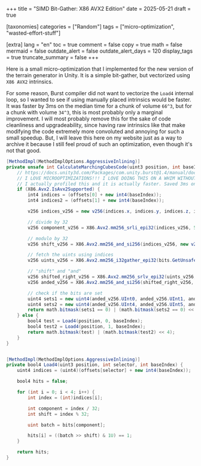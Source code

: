 +++
title = "SIMD Bit-Gather: X86 AVX2 Edition"
date = 2025-05-21
draft = true

[taxonomies]
categories = ["Random"]
tags = ["micro-optimization", "wasted-effort-stuff"]

[extra]
lang = "en"
toc = true
comment = false
copy = true
math = false
mermaid = false
outdate_alert = false
outdate_alert_days = 120
display_tags = true
truncate_summary = false
+++


Here is a small micro-optimization that I implemented for the new version of the terrain generator in Unity.
It is a simple bit-gather, but vectorized using ``X86 AVX2`` intrinsics.


For some reason, Burst compiler did not want to vectorize the ``Load4`` internal loop, so I wanted to see if using manually placed intrinsics would be faster.
It was faster by 3ms on the median time for a chunk of volume ``66^3``, but for a chunk with volume ``34^3``, this is most probably only a marginal improvement. I will most probably remove this for the sake of code cleanliness and upgradeability, since having raw intrinsics like that make modifying the code extremely more convoluted and annoying for such a small speedup. But, I will leave this here on my website just as a way to archive it because I still feel proud of such an optimization, even though it's not that good.

```cs
[MethodImpl(MethodImplOptions.AggressiveInlining)]
private unsafe int CalculateMarchingCubesCode(uint3 position, int baseIndex) {
    // https://docs.unity3d.com/Packages/com.unity.burst@1.4/manual/docs/CSharpLanguageSupport_BurstIntrinsics.html
    // I LOVE MICROOPTIMIZATIONS!!! I LOVE DOING THIS ON A WHIM WITHOUT ACTUALLY TRUSTING PROFILER DATA!!!!
    // I actually profiled this and it is actually faster. Saved 3ms on the median time. Pretty good desu
    if (X86.Avx2.IsAvx2Supported) {
        int4 indices = (offsets[0] + new int4(baseIndex));
        int4 indices2 = (offsets[1] + new int4(baseIndex));

        v256 indices_v256 = new v256(indices.x, indices.y, indices.z, indices.w, indices2.x, indices2.y, indices2.z, indices2.w);

        // divide by 32
        v256 component_v256 = X86.Avx2.mm256_srli_epi32(indices_v256, 5);

        // modulo by 32
        v256 shift_v256 = X86.Avx2.mm256_and_si256(indices_v256, new v256(31u));

        // fetch the uints using indices
        v256 uints_v256 = X86.Avx2.mm256_i32gather_epi32(bits.GetUnsafeReadOnlyPtr(), component_v256, 4);

        // "shift" and "and"
        v256 shifted_right_v256 = X86.Avx2.mm256_srlv_epi32(uints_v256, shift_v256);
        v256 anded_v256 = X86.Avx2.mm256_and_si256(shifted_right_v256, new v256(1u));

        // check if the bits are set
        uint4 sets1 = new uint4(anded_v256.UInt0, anded_v256.UInt1, anded_v256.UInt2, anded_v256.UInt3);
        uint4 sets2 = new uint4(anded_v256.UInt4, anded_v256.UInt5, anded_v256.UInt6, anded_v256.UInt7);
        return math.bitmask(sets1 == 0) | (math.bitmask(sets2 == 0) << 4);
    } else {
        bool4 test = Load4(position, 0, baseIndex);
        bool4 test2 = Load4(position, 1, baseIndex);
        return math.bitmask(test) | (math.bitmask(test2) << 4);
    }
}


[MethodImpl(MethodImplOptions.AggressiveInlining)]
private bool4 Load4(uint3 position, int selector, int baseIndex) {
    uint4 indices = (uint4)(offsets[selector] + new int4(baseIndex));

    bool4 hits = false;

    for (int i = 0; i < 4; i++) {
        int index = (int)indices[i];

        int component = index / 32;
        int shift = index % 32;

        uint batch = bits[component];

        hits[i] = ((batch >> shift) & 1U) == 1;
    }

    return hits;
}
```